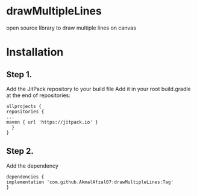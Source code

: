 # drawMultipleLines
open source library to draw multiple lines on canvas

# Installation

## Step 1. 
Add the JitPack repository to your build file
Add it in your root build.gradle at the end of repositories:

````
allprojects {
repositories {
...
maven { url 'https://jitpack.io' }
  }
}
````


## Step 2.
Add the dependency

````
dependencies {
implementation 'com.github.AkmalAfzal07:drawMultipleLines:Tag'
}
````
